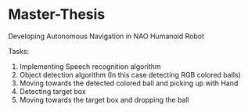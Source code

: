# Master-Thesis
Developing Autonomous Navigation in NAO Humanoid Robot


Tasks:
1. Implementing Speech recognition algorithm
2. Object detection algorithm (In this case detecting RGB colored balls)
3. Moving towards the detected colored ball and picking up with Hand
4. Detecting target box 
5. Moving towards the target box and dropping the ball
